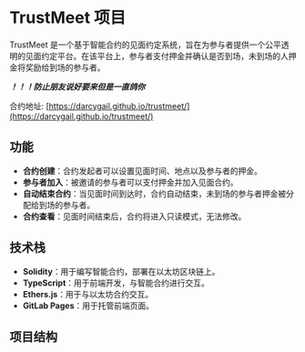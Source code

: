 # TrustMeet 项目

TrustMeet 是一个基于智能合约的见面约定系统，旨在为参与者提供一个公平透明的见面约定平台。在该平台上，参与者支付押金并确认是否到场，未到场的人押金将奖励给到场的参与者。


***！！！防止朋友说好要来但是一直鸽你***

合约地址: [https://darcygail.github.io/trustmeet/](https://darcygail.github.io/trustmeet/)

## 功能

- **合约创建**：合约发起者可以设置见面时间、地点以及参与者的押金。
- **参与者加入**：被邀请的参与者可以支付押金并加入见面合约。
- **自动结束合约**：当见面时间到达时，合约自动结束，未到场的参与者押金被分配给到场的参与者。
- **合约查看**：见面时间结束后，合约将进入只读模式，无法修改。

## 技术栈

- **Solidity**：用于编写智能合约，部署在以太坊区块链上。
- **TypeScript**：用于前端开发，与智能合约进行交互。
- **Ethers.js**：用于与以太坊合约交互。
- **GitLab Pages**：用于托管前端页面。

## 项目结构

